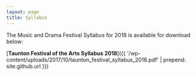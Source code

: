 ```yaml
---
layout: page
title: Syllabus
---
```


The Music and Drama Festival Syllabus for 2018 is available for download below:

[**Taunton Festival of the Arts Syllabus 2018**]({{ '/wp-content/uploads/2017/10/taunton_festival_syllabus_2018.pdf' | prepend: site.github.url }})